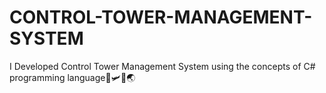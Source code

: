 # CONTROL-TOWER-MANAGEMENT-SYSTEM
I Developed Control Tower Management System using the concepts of C# programming language🤖🛩️🛬🌏
